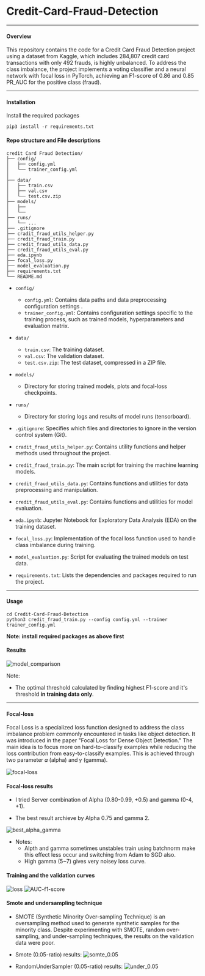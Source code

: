 # Credit-Card-Fraud-Detection
---
#### Overview

 This repository contains the code for a Credit Card Fraud Detection project using a dataset from Kaggle, which includes  284,807 credit card transactions with only 492 frauds, is highly unbalanced. To address the class imbalance, the project implements a voting classifier and a neural network with focal loss in PyTorch, achieving an F1-score of 0.86 and 0.85 PR_AUC for the positive class (fraud).     


 ----
#### Installation
Install the required packages

```
pip3 install -r requirements.txt
```

#### Repo structure and File descriptions

```shall
credit Card Fraud Detection/
├── config/   
│   ├── config.yml 
│   └── trainer_config.yml 
│         
├── data/
│   ├── train.csv
│   ├── val.csv
│   └── test.csv.zip
├── models/
│   ├── 
│   └── 
├── runs/
│   └── ...   
├── .gitignore
├── cradit_fraud_utils_helper.py
├── credit_fraud_train.py
├── credit_fraud_utils_data.py
├── credit_fraud_utils_eval.py
├── eda.ipynb
├── focal_loss.py
├── model_evaluation.py
├── requirements.txt
└── README.md
```

- `config/`
  - `config.yml`: Contains data paths and data preprocessing configuration settings .
  - `trainer_config.yml`: Contains configuration settings specific to the training process, such as trained models, hyperparameters and evaluation matrix.

- `data/`
  - `train.csv`: The training dataset.
  - `val.csv`: The validation dataset.
  - `test.csv.zip`: The test dataset, compressed in a ZIP file.

- `models/`
  - Directory for storing trained models, plots and focal-loss checkpoints. 

- `runs/`
  - Directory for storing logs and results of model runs (tensorboard).

- `.gitignore`: Specifies which files and directories to ignore in the version control system (Git).

- `cradit_fraud_utils_helper.py`: Contains utility functions and helper methods used throughout the project.

- `credit_fraud_train.py`: The main script for training the machine learning models.

- `credit_fraud_utils_data.py`: Contains functions and utilities for data preprocessing and manipulation.

- `credit_fraud_utils_eval.py`: Contains functions and utilities for model evaluation.

- `eda.ipynb`: Jupyter Notebook for Exploratory Data Analysis (EDA) on the training dataset.

- `focal_loss.py`: Implementation of the focal loss function used to handle class imbalance during training.

- `model_evaluation.py`: Script for evaluating the trained models on test data.

- `requirements.txt`: Lists the dependencies and packages required to run the project.
----
#### Usage

```shall
cd Credit-Card-Fraud-Detection
python3 credit_fraud_train.py --config config.yml --trainer  trainer_config.yml
```        

**Note: install required packages as above first**

#### Results

![model_comparison](docs/model_comparison-(validation%20dataset).png)

Note:

- The optimal threshold calculated by finding highest F1-score and it's threshold **in training data only**.

------
#### Focal-loss 

Focal Loss is a specialized loss function designed to address the class imbalance problem commonly encountered in tasks like object detection. It was introduced in the paper "Focal Loss for Dense Object Detection." The main idea is to focus more on hard-to-classify examples while reducing the loss contribution from easy-to-classify examples. This is achieved through two parameter 𝛼 (alpha) and 𝛾 (gamma).

![focal-loss](docs/focal_loss.png)

#### Focal-loss results 

* I tried Server combination of Alpha (0.80-0.99, +0.5) and gamma (0-4, +1).

* The best result archieve by Alpha 0.75 and gamma 2.

![best_alpha_gamma](docs/best_focal_loss.png)

* Notes:
  * Alpth and gamma sometimes unstables train using batchnorm make this effect less occur and switching from Adam to SGD also. 
  * High gamma (5~7) gives very noisey loss curve.

####  Training and the validation curves
![loss](docs/image.png)
![AUC-f1-score](docs/image-2.png)

#### Smote and undersampling technique 

* SMOTE (Synthetic Minority Over-sampling Technique) is an oversampling method used to generate synthetic samples for the minority class. Despite experimenting with SMOTE, random over-sampling, and under-sampling techniques, the results on the validation data were poor.

* Smote (0.05-ratio) results:
 ![somte_0.05](docs/Smote_0.05.png)
* RandomUnderSampler (0.05-ratio) results:
 ![under_0.05](docs/Under_0.05.png)
